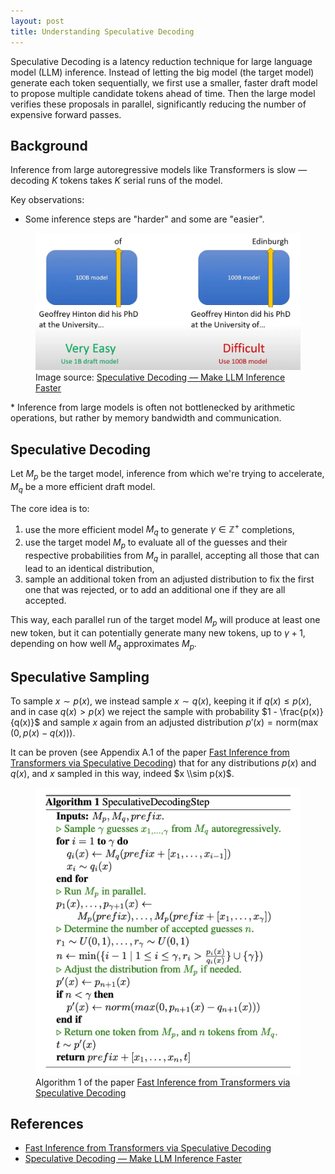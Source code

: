 ```yaml
---
layout: post
title: Understanding Speculative Decoding
---
```


Speculative Decoding is a latency reduction technique for large language model (LLM) inference.
Instead of letting the big model (the target model) generate each token sequentially, we first use a smaller, faster draft model to propose multiple candidate tokens ahead of time. Then the large model verifies these proposals in parallel, significantly reducing the number of expensive forward passes.


## Background
Inference from large autoregressive models like Transformers is slow — decoding $K$ tokens takes $K$ serial runs of the model.

Key observations:
* Some inference steps are "harder" and some are "easier".
<figure>
  <img src="/images/post_2025_8_18_speculative_decoding/speculative_decoding_easy_hard.png" alt="Easy vs hard decoding steps in speculative decoding">
  <figcaption>Image source: <a href="https://medium.com/ai-science/speculative-decoding-make-llm-inference-faster-c004501af120">Speculative Decoding — Make LLM Inference Faster</a></figcaption>
</figure>
* Inference from large models is often not bottlenecked by arithmetic operations, but rather by memory bandwidth and communication.


## Speculative Decoding
Let $M_p$ be the target model, inference from which we're trying to accelerate, $M_q$ be a more efficient draft model.

The core idea is to:
1. use the more efficient model $M_q$ to generate $\gamma \in \mathbb{Z}^+$ completions,
2. use the target model $M_p$ to evaluate all of the guesses and their respective probabilities from $M_q$ in parallel, accepting all those that can lead to an identical distribution,
3. sample an additional token from an adjusted distribution to fix the first one that was rejected, or to add an additional one if they are all accepted.

This way, each parallel run of the target model $M_p$ will produce at least one new token, but it can potentially generate many new tokens, up to $\gamma + 1$, depending on how well $M_q$ approximates $M_p$.

## Speculative Sampling
To sample $x \sim p(x)$, we instead sample $x \sim q(x)$, keeping it if $q(x) \leq p(x)$, and in case $q(x) > p(x)$ we reject the sample with probability $1 - \frac{p(x)}{q(x)}$ and sample $x$ again from an adjusted distribution $p'(x) = \mathrm{norm}(\max(0, p(x) - q(x)))$.

It can be proven (see Appendix A.1 of the paper <a href="https://arxiv.org/abs/2211.17192">Fast Inference from Transformers via Speculative Decoding</a>) that for any distributions $p(x)$ and $q(x)$, and $x$ sampled in this way, indeed $x \\sim p(x)$.

<figure>
  <img src="/images/post_2025_8_18_speculative_decoding/speculative_decoding_algo.png" alt="Speculative decoding algorithm diagram">
  <figcaption>Algorithm 1 of the paper <a href="https://arxiv.org/abs/2211.17192">Fast Inference from Transformers via Speculative Decoding</a></figcaption>
</figure>


## References
- [Fast Inference from Transformers via Speculative Decoding](https://arxiv.org/abs/2211.17192)
- [Speculative Decoding — Make LLM Inference Faster](https://medium.com/ai-science/speculative-decoding-make-llm-inference-faster-c004501af120)
